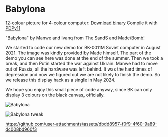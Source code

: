 # Babylona
12-colour picture for 4-colour computer: [Download binary](https://github.com/Manwe-SandS/Babylona/releases/download/BK-0011M/Babylona.bin)
Compile it with [PDPy11](https://github.com/pdpy11/pdpy11)

"Babylona" by Manwe and Ivanq from The SandS and Made/Bomb!

We started to code our new demo for BK-0011M Soviet computer
in August 2021. The image was kindly provided by Made himself.
The part of the demo you can see here was done at the end of
the summer. Then we took a break, and then Putin started the
war against Ukrain. Manwe had to move out of Russia, all the
hardware was left behind. It was the hard times of depression
and now we figured out we are not likely to finish the demo.
So we release this display hack as a single in May 2024.

We hope you enjoy this small piece of code anyway, since BK
can only display 3 colours on the black canvas, officially.

![Babylona](https://github.com/user-attachments/assets/0b1b19af-61bc-4f91-843b-136602eb0aba)

![Babylona tweak](https://github.com/user-attachments/assets/f20cc735-86c0-4bb1-b22f-25734dd1bccf)

https://github.com/user-attachments/assets/dbdd8957-f0f9-4f60-9a89-dc008bd960f3
